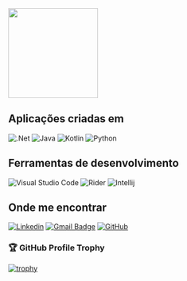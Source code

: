 <a href="https://github.com/tuerepinto" title="Perfil Tuerê Pinto">
  <img height="180em" src="https://github-readme-stats.vercel.app/api?username=tuerepinto&theme=dracula&show_icons=true" />
</a>

## Aplicações criadas em

![.Net](https://img.shields.io/badge/.NET-5C2D91?style=flat&logo=.net&logoColor=white)
![Java](https://img.shields.io/badge/-Java-ED8B00?style=flat&logo=JAVA)
![Kotlin](https://img.shields.io/badge/-Kotlin-333333?style=flat&logo=kotlin)
![Python](https://img.shields.io/badge/-Python-333333?style=flat&logo=Python)

## Ferramentas de desenvolvimento

![Visual Studio Code](https://img.shields.io/badge/-Visual%20Studio%20Code-333333?style=flat&logo=visual-studio-code&logoColor=007ACC)
![Rider](https://img.shields.io/badge/-Rider-333333?style=flat&logo=rider&logoColor=00000)
![Intellij](https://img.shields.io/badge/-Intellij-333333?style=flat&logo=intellij-idea&logoColor=00000)


## Onde me encontrar

[![Linkedin](https://img.shields.io/badge/-tuerepinto-blue?style=flat-square&logo=Linkedin&logoColor=white&link=https://www.linkedin.com/in/tuerepinto/)](https://www.linkedin.com/in/tuerepinto/)
[![Gmail Badge](https://img.shields.io/badge/-tuerepinto@gmail.com-006bed?style=flat-square&logo=Gmail&logoColor=white&link=mailto:tuerepinto@gmail.com)](mailto:tuerepinto@gmail.com)
[![GitHub](https://img.shields.io/github/followers/tuerepinto?label=follow&style=social)](https://github.com/tuerepinto)

### 🏆 GitHub Profile Trophy

[![trophy](https://github-profile-trophy.vercel.app/?username=tuerepinto)](https://github.com/tuerepinto)